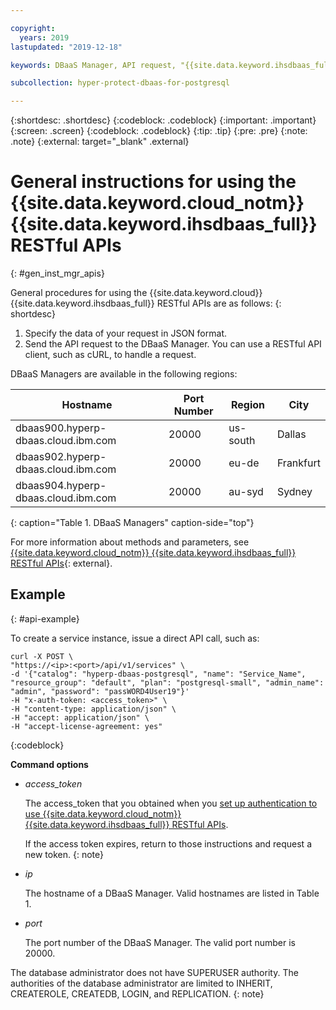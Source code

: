 ```yaml
---

copyright:
  years: 2019
lastupdated: "2019-12-18"

keywords: DBaaS Manager, API request, "{{site.data.keyword.ihsdbaas_full}} APIs"

subcollection: hyper-protect-dbaas-for-postgresql

---
```


{:shortdesc: .shortdesc}
{:codeblock: .codeblock}
{:important: .important}
{:screen: .screen}
{:codeblock: .codeblock}
{:tip: .tip}
{:pre: .pre}
{:note: .note}
{:external: target="_blank" .external}

# General instructions for using the {{site.data.keyword.cloud_notm}} {{site.data.keyword.ihsdbaas_full}} RESTful APIs
{: #gen_inst_mgr_apis}

General procedures for using the {{site.data.keyword.cloud}} {{site.data.keyword.ihsdbaas_full}} RESTful APIs are as follows:
{: shortdesc}

1. Specify the data of your request in JSON format.
2. Send the API request to the DBaaS Manager. You can use a RESTful API client, such as cURL, to handle a request.

DBaaS Managers are available in the following regions:

| Hostname | Port Number | Region | City |
|-----------|-------------|--------|------|
| dbaas900.hyperp-dbaas.cloud.ibm.com | 20000 | us-south | Dallas |
| dbaas902.hyperp-dbaas.cloud.ibm.com | 20000 | eu-de | Frankfurt |
| dbaas904.hyperp-dbaas.cloud.ibm.com | 20000 | au-syd | Sydney |
{: caption="Table 1. DBaaS Managers" caption-side="top"}

For more information about methods and parameters, see [{{site.data.keyword.cloud_notm}} {{site.data.keyword.ihsdbaas_full}} RESTful APIs](https://{DomainName}/apidocs/hyperp-dbaas){: external}.

## Example
{: #api-example}

To create a service instance, issue a direct API call, such as:

```
curl -X POST \
"https://<ip>:<port>/api/v1/services" \
-d '{"catalog": "hyperp-dbaas-postgresql", "name": "Service_Name", "resource_group": "default", "plan": "postgresql-small", "admin_name": "admin", "password": "passWORD4User19"}'
-H "x-auth-token: <access_token>" \
-H "content-type: application/json" \
-H "accept: application/json" \
-H "accept-license-agreement: yes"
```
{:codeblock}

**Command options**

- *access_token*

  The access_token that you obtained when you [set up authentication to use {{site.data.keyword.cloud_notm}} {{site.data.keyword.ihsdbaas_full}} RESTful APIs](/docs/services/hyper-protect-dbaas-for-postgresql?topic=hyper-protect-dbaas-for-postgresql-api-auth).

  If the access token expires, return to those instructions and request a new token.
  {: note}

- *ip*

  The hostname of a DBaaS Manager. Valid hostnames are listed in Table 1.

- *port*

  The port number of the DBaaS Manager. The valid port number is 20000.

The database administrator does not have SUPERUSER authority. The authorities of the database administrator are limited to INHERIT, CREATEROLE, CREATEDB, LOGIN, and REPLICATION.
{: note}
